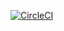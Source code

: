 [![CircleCI](https://circleci.com/gh/jmcelwain/vielheit.svg?style=svg)](https://circleci.com/gh/jmcelwain/vielheit)